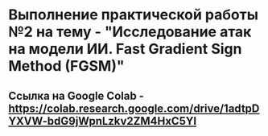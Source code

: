 # Выполнение практической работы №2 на тему - "Исследование атак на модели ИИ. Fast Gradient Sign Method (FGSM)"

## Ссылка на Google Colab - https://colab.research.google.com/drive/1adtpDYXVW-bdG9jWpnLzkv2ZM4HxC5YI
